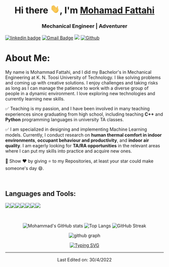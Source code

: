 <h1 align="center">Hi there <img src="https://raw.githubusercontent.com/ABSphreak/ABSphreak/master/gifs/Hi.gif" width="30px">, I'm <a  href="https://https://github.com/MoFattahi/">Mohamad Fattahi </a></h1>
<h3 align="center">Mechanical Engineer | Adventurer </h3>
<p align="center">

<!-- <h1> Collaboration</h1> -->

[![linkedin badge](https://img.shields.io/badge/mohamadfattahi-30302f?style=flat&logo=linkedin)](https://www.linkedin.com/in/mohamadfattahi/)
[![Gmail Badge](https://img.shields.io/badge/mohamadfattahi20@gmail.com-30302f?style=flat&logo=Gmail&logoColor=red)](mailto:mohamadfattahi20@gmail.com)
<img src="https://komarev.com/ghpvc/?username=MoFattahi&style=plastic" />
[![Github](https://img.shields.io/github/followers/MoFattahi?label=Follow&style=social)](https://github.com/MoFattahi)


<h1> About Me:</h1>

My name is Mohammad Fattahi, and I did my Bachelor's in Mechanical Engineering at K. N. Toosi University of Technology. I like solving problems and coming up with creative solutions. I enjoy challenges and taking risks as long as I can manage the patience to work with a diverse group of people in a dynamic environment. I love exploring new technologies and currently learning new skills. <br>


✅ Teaching is my passion, and I have been involved in many teaching experiences since graduating from high school, including teaching **C++** and **Python** programming languages in university TA classes.

✅ I am specialized in designing and implementing Machine Learning models. Currently, I conduct research on **human thermal comfort in indoor environments**, **occupant behaviour and productivity**, and **indoor air quality**. I am eagerly looking for **TA/RA opportunities** in the relevant areas where I can put my skills into practice and acquire new ones.

📍 Show ❤ by giving ⭐ to my Repositories, at least your star could make someone's day 😄.

<br>

<h2 align="left">Languages and Tools:</h2>
<p align="left"><img src="https://img.icons8.com/color/48/4a90e2/python--v1.png"/><img src="https://img.icons8.com/color/48/4a90e2/c-plus-plus-logo.png"/><img src="https://img.icons8.com/fluency/48/matlab.png"/><img src="https://img.icons8.com/color/48/4a90e2/java-coffee-cup-logo--v1.png"/><img src="https://img.icons8.com/color/48/4a90e2/visual-studio-code-2019.png"/><img src="https://img.icons8.com/color/48/4a90e2/git.png"/><img src="https://img.icons8.com/fluent/48/4a90e2/github.png"/> </p>

<br>
<div align="center">

![Mohammad's GitHub stats](https://github-readme-stats.vercel.app/api?username=MoFattahi&theme=nord&show_icons=true&card_width=300&card_height=400)
![Top Langs](https://github-readme-stats.vercel.app/api/top-langs/?username=MoFattahi&layout=default&theme=nord&hide=html&hide_border=true&card_width=400&card_height=300)
![GitHub Streak](http://github-readme-streak-stats.herokuapp.com?user=MoFattahi&theme=nord&hide_border=true&date_format=M%20j%5B%2C%20Y%5D&card_width=300&card_height=400)

![github graph](https://activity-graph.herokuapp.com/graph?username=MoFattahi&theme=nord&card_width=300&card_height=400)


[![Typing SVG](https://readme-typing-svg.herokuapp.com/?lines=Thanks+For+Visiting+My+Profile!!&center=true&color="FF0000"&card_width=300&card_height=400)](https://github.com/MoFattahi)

---

Last Edited on: 30/4/2022
